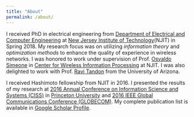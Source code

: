 ```yaml
---
title: "About"
permalink: /about/
---
```


I received PhD in electrical engineering from [Department of Electrical and Computer Engineering](https://ece.njit.edu) at [New Jersey Institute of Technology](http://www.njit.edu)(NJIT) in Spring 2018. My research focus was on utilizing *information theory* and *optimization methods* to enhance the quality of experience in wireless networks. I was honored to work under supervision of Prof. [Osvaldo Simeone](https://nms.kcl.ac.uk/osvaldo.simeone/index.htm) in [Center for Wireless Information Processing](http://centers.njit.edu/cwcspr/) at NJIT. I was also delighted to work with Prof. [Ravi Tandon](http://www2.engr.arizona.edu/~tandonr/) from the University of Arizona.    

I received Hashimoto fellowship from NJIT in 2016. I presented the results of my research at [2016 Annual Conference on Information Science and Systems (CISS)](http://ieeexplore.ieee.org/abstract/document/7460543/) in [Princeton University](https://www.princeton.edu) and [2016 IEEE Global Communications Conference (GLOBECOM)](http://ieeexplore.ieee.org/abstract/document/7841853/). My complete publication list is available in [Google Scholar Profile](https://scholar.google.it/citations?hl=de&user=Nuew5tYAAAAJ&view_op=list_works).  
